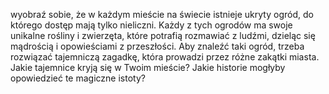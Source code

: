 wyobraź sobie, że w każdym mieście na świecie istnieje ukryty ogród, do którego dostęp mają tylko nieliczni. Każdy z tych ogrodów ma swoje unikalne rośliny i zwierzęta, które potrafią rozmawiać z ludźmi, dzieląc się mądrością i opowieściami z przeszłości. Aby znaleźć taki ogród, trzeba rozwiązać tajemniczą zagadkę, która prowadzi przez różne zakątki miasta. Jakie tajemnice kryją się w Twoim mieście? Jakie historie mogłyby opowiedzieć te magiczne istoty?
